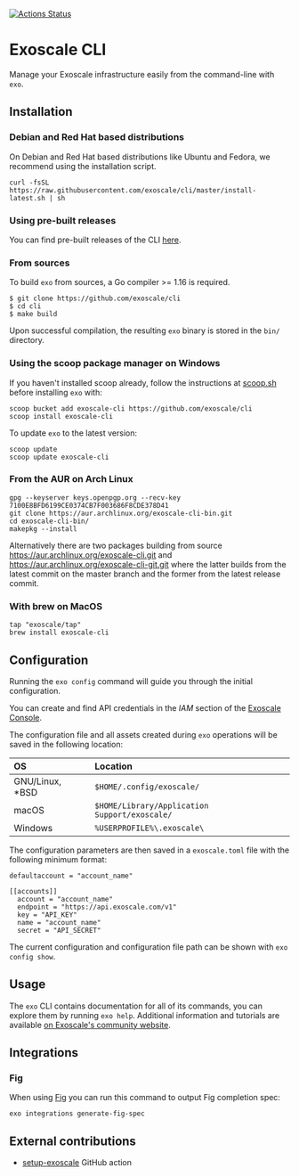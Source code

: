 [![Actions Status](https://github.com/exoscale/cli/workflows/CI/badge.svg?branch=master)](https://github.com/exoscale/cli/actions?query=workflow%3ACI+branch%3Amaster)

# Exoscale CLI

Manage your Exoscale infrastructure easily from the command-line with `exo`.


## Installation

### Debian and Red Hat based distributions

On Debian and Red Hat based distributions like Ubuntu and Fedora, we recommend using the installation script.

```shell
curl -fsSL https://raw.githubusercontent.com/exoscale/cli/master/install-latest.sh | sh
```

### Using pre-built releases

You can find pre-built releases of the CLI [here][releases].


### From sources

To build `exo` from sources, a Go compiler >= 1.16 is required.

```shell
$ git clone https://github.com/exoscale/cli
$ cd cli
$ make build
```

Upon successful compilation, the resulting `exo` binary is stored in the `bin/` directory.

### Using the scoop package manager on Windows

If you haven't installed scoop already, follow the instructions at [scoop.sh](https://scoop.sh) before installing `exo` with:

```shell
scoop bucket add exoscale-cli https://github.com/exoscale/cli
scoop install exoscale-cli
```

To update `exo` to the latest version:

```shell
scoop update
scoop update exoscale-cli
```

### From the AUR on Arch Linux

```shell
gpg --keyserver keys.openpgp.org --recv-key 7100E8BFD6199CE0374CB7F003686F8CDE378D41
git clone https://aur.archlinux.org/exoscale-cli-bin.git
cd exoscale-cli-bin/
makepkg --install
```

Alternatively there are two packages building from source https://aur.archlinux.org/exoscale-cli.git and https://aur.archlinux.org/exoscale-cli-git.git where the latter builds from the latest commit on the master branch and the former from the latest release commit.

### With brew on MacOS

```shell
tap "exoscale/tap"
brew install exoscale-cli
```

## Configuration

Running the `exo config` command will guide you through the initial configuration.

You can create and find API credentials in the *IAM* section of the [Exoscale Console](https://portal.exoscale.com/iam/api-keys).

The configuration file and all assets created during `exo` operations will be saved in the following location:

| OS | Location |
|:--|:--|
| GNU/Linux, *BSD | `$HOME/.config/exoscale/` |
| macOS | `$HOME/Library/Application Support/exoscale/` |
| Windows | `%USERPROFILE%\.exoscale\` |

The configuration parameters are then saved in a `exoscale.toml` file with the following minimum format:

```
defaultaccount = "account_name"

[[accounts]]
  account = "account_name"
  endpoint = "https://api.exoscale.com/v1"
  key = "API_KEY"
  name = "account_name"
  secret = "API_SECRET"
```

The current configuration and configuration file path can be shown with `exo config show`.

## Usage

The `exo` CLI contains documentation for all of its commands, you can explore them by running `exo help`.
Additional information and tutorials are available [on Exoscale's community website][communitydoc].


## Integrations

### Fig

When using [Fig](https://fig.io) you can run this command to output Fig completion spec:

```
exo integrations generate-fig-spec
```

## External contributions

- [setup-exoscale](https://github.com/marketplace/actions/setup-exoscale) GitHub action


[releases]: https://github.com/exoscale/cli/releases
[communitydoc]: https://community.exoscale.com/documentation/tools/exoscale-command-line-interface/
